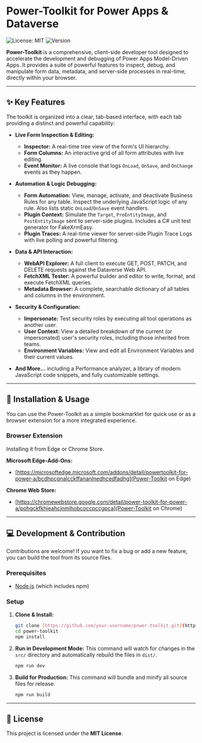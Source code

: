 # Power-Toolkit for Power Apps & Dataverse

![License: MIT](https://img.shields.io/badge/License-MIT-yellow.svg)
![Version](https://img.shields.io/badge/version-1.0.2-blue.svg)

**Power-Toolkit** is a comprehensive, client-side developer tool designed to accelerate the development and debugging of Power Apps Model-Driven Apps. It provides a suite of powerful features to inspect, debug, and manipulate form data, metadata, and server-side processes in real-time, directly within your browser.

---

## ✨ Key Features

The toolkit is organized into a clear, tab-based interface, with each tab providing a distinct and powerful capability:

* **Live Form Inspection & Editing:**
    * **Inspector:** A real-time tree view of the form's UI hierarchy.
    * **Form Columns:** An interactive grid of all form attributes with live editing.
    * **Event Monitor:** A live console that logs `OnLoad`, `OnSave`, and `OnChange` events as they happen.

* **Automation & Logic Debugging:**
    * **Form Automation:** View, manage, activate, and deactivate Business Rules for any table. Inspect the underlying JavaScript logic of any rule. Also lists static `OnLoad`/`OnSave` event handlers.
    * **Plugin Context:** Simulate the `Target`, `PreEntityImage`, and `PostEntityImage` sent to server-side plugins. Includes a C# unit test generator for FakeXrmEasy.
    * **Plugin Traces:** A real-time viewer for server-side Plugin Trace Logs with live polling and powerful filtering.

* **Data & API Interaction:**
    * **WebAPI Explorer:** A full client to execute GET, POST, PATCH, and DELETE requests against the Dataverse Web API.
    * **FetchXML Tester:** A powerful builder and editor to write, format, and execute FetchXML queries.
    * **Metadata Browser:** A complete, searchable dictionary of all tables and columns in the environment.

* **Security & Configuration:**
    * **Impersonate:** Test security roles by executing all tool operations as another user.
    * **User Context:** View a detailed breakdown of the current (or impersonated) user's security roles, including those inherited from teams.
    * **Environment Variables:** View and edit all Environment Variables and their current values.

* **And More...** including a Performance analyzer, a library of modern JavaScript code snippets, and fully customizable settings.

---

## 🚀 Installation & Usage

You can use the Power-Toolkit as a simple bookmarklet for quick use or as a browser extension for a more integrated experience.


### Browser Extension

Installing it from Edge or Chrome Store.

**Microsoft Edge-Add-Ons:**
* [https://microsoftedge.microsoft.com/addons/detail/powertoolkit-for-power-a/bcdhpcgnalcckffananlnedhcedfadhg](Power-Toolkit on Edge)


**Chrome Web Store:**
* [https://chromewebstore.google.com/detail/power-toolkit-for-power-a/pohgckfkhjeahcjnmihobcoccpccgpca](Power-Toolkit on Chrome)

---

## 💻 Development & Contribution

Contributions are welcome! If you want to fix a bug or add a new feature, you can build the tool from its source files.

### Prerequisites
* [Node.js](https://nodejs.org/) (which includes npm)

### Setup
1.  **Clone & Install:**
    ```bash
    git clone [https://github.com/your-username/power-toolkit.git](https://github.com/your-username/power-toolkit.git)
    cd power-toolkit
    npm install
    ```
2.  **Run in Development Mode:** This command will watch for changes in the `src/` directory and automatically rebuild the files in `dist/`.
    ```bash
    npm run dev
    ```
3.  **Build for Production:** This command will bundle and minify all source files for release.
    ```bash
    npm run build
    ```
---

## 📜 License

This project is licensed under the **MIT License**.